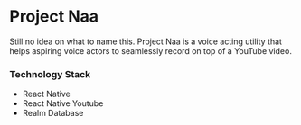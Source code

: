 # Project Naa
Still no idea on what to name this. Project Naa is a voice acting utility that helps aspiring voice actors to seamlessly record on top of a YouTube video.

### Technology Stack
- React Native
- React Native Youtube
- Realm Database

